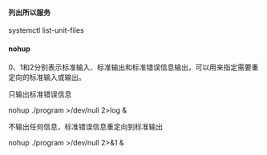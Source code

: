 #### 列出所以服务  

systemctl list-unit-files

#### nohup

0、1和2分别表示标准输入、标准输出和标准错误信息输出，可以用来指定需要重定向的标准输入或输出。

只输出标准错误信息

nohup ./program >/dev/null 2>log &

不输出任何信息，标准错误信息重定向到标准输出

nohup ./program >/dev/null 2>&1 &